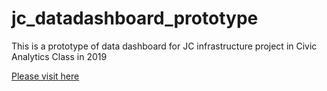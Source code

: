 # jc_datadashboard_prototype
This is a prototype of data dashboard for JC infrastructure project in Civic Analytics Class in 2019

[Please visit here](http://www.han.codes/jc-dashboard)
